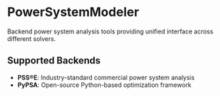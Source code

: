 # PowerSystemModeler

Backend power system analysis tools providing unified interface across different solvers.

## Supported Backends

- **PSS®E**: Industry-standard commercial power system analysis
- **PyPSA**: Open-source Python-based optimization framework

<!-- ## Basic Usage

```python
# Same API regardless of backend
engine.load(["psse"])    # or ["pypsa"] or both
engine.case("IEEE_30_bus")
engine.simulate()

# Cross-platform validation
engine.load(["psse", "pypsa"])
engine.simulate()
engine.compare_results()
``` -->

<!-- ## API Reference

![mkapi](wecgrid.modelers.power_system_modeler.PowerSystemModeler)

![mkapi](wecgrid.modelers.grid_state.GridState) -->